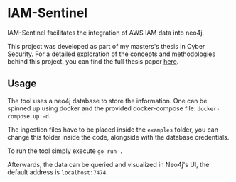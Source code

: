 # IAM-Sentinel

IAM-Sentinel facilitates the integration of AWS IAM data into neo4j.

This project was developed as part of my masters's thesis in Cyber Security. For a detailed exploration of the concepts and methodologies behind this project, you can find the full thesis paper [here](Thesis.pdf).

## Usage

The tool uses a neo4j database to store the information. One can be spinned up using docker and the provided docker-compose file: ```docker-compose up -d```.

The ingestion files have to be placed inside the `examples` folder, you can change this folder inside the code, alongside with the database credentials.

To run the tool simply execute `go run .`

Afterwards, the data can be queried and visualized in Neo4j's UI, the default address is `localhost:7474`. 
